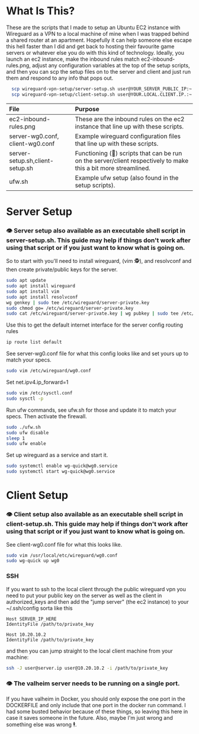 # What Is This?
These are the scripts that I made to setup an Ubuntu EC2 instance with Wireguard as a VPN to a local machine of mine when I was trapped behind a shared router at an apartment. Hopefully it can help someone else escape this hell faster than I did and get back to hosting their favourite game servers or whatever else you do with this kind of technology. Ideally, you launch an ec2 instance, make the inbound rules match ec2-inbound-rules.png, adjust any configuration variables at the top of the setup scripts, and then you can scp the setup files on to the server and client and just run them and respond to any info that pops out.

```sh
  scp wireguard-vpn-setup/server-setup.sh user@YOUR_SERVER_PUBLIC_IP:~
  scp wireguard-vpn-setup/client-setup.sh user@YOUR.LOCAL.CLIENT.IP.:~
```

| File | Purpose |
| :---- | :------- |
| ec2-inbound-rules.png | These are the inbound rules on the ec2 instance that line up with these scripts.|
| server-wg0.conf, client-wg0.conf | Example wireguard configuration files that line up with these scripts.|
| server-setup.sh,client-setup.sh | Functioning (🙏) scripts that can be run on the server/client respectively to make this a bit more streamlined.|
| ufw.sh | Example ufw setup (also found in the setup scripts).|

# Server Setup
### 👁️ Server setup also available as an executable shell script in server-setup.sh. This guide may help if things don't work after using that script or if you just want to know what is going on.

So to start with you'll need to install wireguard, (vim 🕵️), and resolvconf and then create private/public keys for the server.

```sh
sudo apt update
sudo apt install wireguard
sudo apt install vim
sudo apt install resolvconf
wg genkey | sudo tee /etc/wireguard/server-private.key
sudo chmod go= /etc/wireguard/server-private.key
sudo cat /etc/wireguard/server-private.key | wg pubkey | sudo tee /etc/wireguard/public.key
```

Use this to get the default internet interface for the server config routing rules
```sh
ip route list default
```

See server-wg0.conf file for what this config looks like and set yours up to match your specs.
```sh
sudo vim /etc/wireguard/wg0.conf
```

Set net.ipv4.ip_forward=1
```sh
sudo vim /etc/sysctl.conf
sudo sysctl -p
```

Run ufw commands, see ufw.sh for those and update it to match your specs. Then activate the firewall.
```sh
sudo ./ufw.sh
sudo ufw disable
sleep 1
sudo ufw enable
```

Set up wireguard as a service and start it.
```sh
sudo systemctl enable wg-quick@wg0.service
sudo systemctl start wg-quick@wg0.service
```


# Client Setup
### 👁️ Client setup also available as an executable shell script in client-setup.sh. This guide may help if things don't work after using that script or if you just want to know what is going on.
See client-wg0.conf file for what this looks like.
```sh
sudo vim /usr/local/etc/wireguard/wg0.conf
sudo wg-quick up wg0
```

### SSH

If you want to ssh to the local client through the public wireguard vpn you
need to put your public key on the server as well as the client in
authorized_keys and then add the "jump server" (the ec2 instance) to your
~/.ssh/config sorta like this

```
Host SERVER_IP_HERE
IdentityFile /path/to/private_key

Host 10.20.10.2
IdentityFile /path/to/private_key
```

and then you can jump straight to the local client machine from your machine:

```sh
ssh -J user@server.ip user@10.20.10.2 -i /path/to/private_key
```

### 👁️ The valheim server needs to be running on a single port.
If you have valheim in Docker, you should only expose the one
port in the DOCKERFILE and only include that one port in the docker
run command. I had some busted behavior because of these things, so leaving this here in case it saves someone in the future. Also, maybe I'm just wrong and something else was wrong 🕴️.
